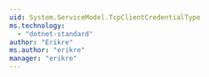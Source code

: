 ```yaml
---
uid: System.ServiceModel.TcpClientCredentialType
ms.technology: 
  - "dotnet-standard"
author: "Erikre"
ms.author: "erikre"
manager: "erikre"
---
```

